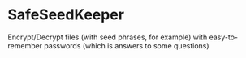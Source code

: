 # SafeSeedKeeper
Encrypt/Decrypt files (with seed phrases, for example) with easy-to-remember passwords (which is answers to some questions)
